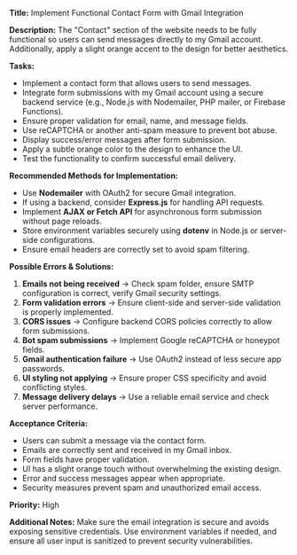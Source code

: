 **Title:** Implement Functional Contact Form with Gmail Integration

**Description:**
The "Contact" section of the website needs to be fully functional so users can send messages directly to my Gmail account. Additionally, apply a slight orange accent to the design for better aesthetics.

**Tasks:**
- Implement a contact form that allows users to send messages.
- Integrate form submissions with my Gmail account using a secure backend service (e.g., Node.js with Nodemailer, PHP mailer, or Firebase Functions).
- Ensure proper validation for email, name, and message fields.
- Use reCAPTCHA or another anti-spam measure to prevent bot abuse.
- Display success/error messages after form submission.
- Apply a subtle orange color to the design to enhance the UI.
- Test the functionality to confirm successful email delivery.

**Recommended Methods for Implementation:**
- Use **Nodemailer** with OAuth2 for secure Gmail integration.
- If using a backend, consider **Express.js** for handling API requests.
- Implement **AJAX or Fetch API** for asynchronous form submission without page reloads.
- Store environment variables securely using **dotenv** in Node.js or server-side configurations.
- Ensure email headers are correctly set to avoid spam filtering.

**Possible Errors & Solutions:**
1. **Emails not being received** → Check spam folder, ensure SMTP configuration is correct, verify Gmail security settings.
2. **Form validation errors** → Ensure client-side and server-side validation is properly implemented.
3. **CORS issues** → Configure backend CORS policies correctly to allow form submissions.
4. **Bot spam submissions** → Implement Google reCAPTCHA or honeypot fields.
5. **Gmail authentication failure** → Use OAuth2 instead of less secure app passwords.
6. **UI styling not applying** → Ensure proper CSS specificity and avoid conflicting styles.
7. **Message delivery delays** → Use a reliable email service and check server performance.

**Acceptance Criteria:**
- Users can submit a message via the contact form.
- Emails are correctly sent and received in my Gmail inbox.
- Form fields have proper validation.
- UI has a slight orange touch without overwhelming the existing design.
- Error and success messages appear when appropriate.
- Security measures prevent spam and unauthorized email access.

**Priority:** High

**Additional Notes:**
Make sure the email integration is secure and avoids exposing sensitive credentials. Use environment variables if needed, and ensure all user input is sanitized to prevent security vulnerabilities.
